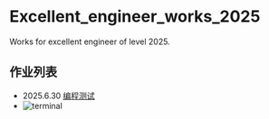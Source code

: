 # Excellent_engineer_works_2025
Works for excellent engineer of level 2025.
## 作业列表
 - 2025.6.30 [编程测试](/work_1/)
 - ![terminal](https://github.com/user-attachments/assets/6e74dcda-87ef-4418-9050-ab9889fe955e)
